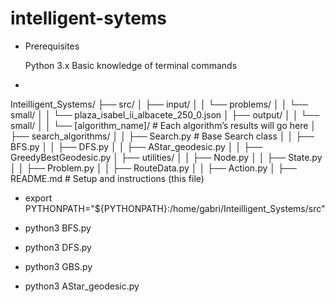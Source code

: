 # intelligent-sytems
* Prerequisites

    Python 3.x
    Basic knowledge of terminal commands
* 
Inteilligent_Systems/
├── src/
│   ├── input/
│   │   └── problems/
│   │       └── small/
│   │           └── plaza_isabel_ii_albacete_250_0.json
│   ├── output/
│   │   └── small/
│   │       └── [algorithm_name]/  # Each algorithm’s results will go here
│   ├── search_algorithms/
│   │   ├── Search.py               # Base Search class
│   │   ├── BFS.py
│   │   ├── DFS.py
│   │   ├── AStar_geodesic.py
│   │   ├── GreedyBestGeodesic.py
│   ├── utilities/
│   │   ├── Node.py
│   │   ├── State.py
│   │   ├── Problem.py
│   │   ├── RouteData.py
│   │   ├── Action.py
│   ├── README.md  # Setup and instructions (this file)



* export PYTHONPATH="${PYTHONPATH}:/home/gabri/Inteilligent_Systems/src"

  
* python3 BFS.py
* python3 DFS.py
* python3 GBS.py
* python3 AStar_geodesic.py